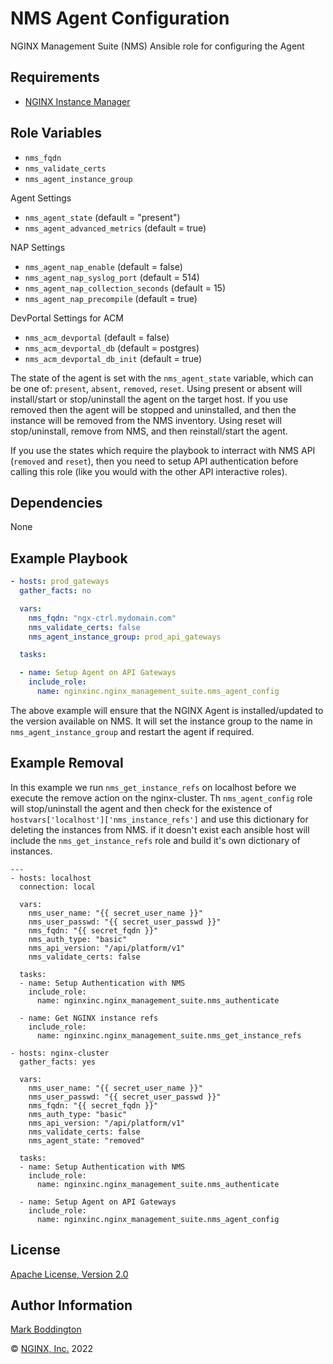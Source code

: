 NMS Agent Configuration
=============

NGINX Management Suite (NMS) Ansible role for configuring the Agent 

Requirements
------------

* [NGINX Instance Manager](https://www.nginx.com/products/nginx-instance-manager/)

Role Variables
--------------

* `nms_fqdn`
* `nms_validate_certs`
* `nms_agent_instance_group`

Agent Settings
* `nms_agent_state` (default = "present")
* `nms_agent_advanced_metrics` (default =  true)

NAP Settings
* `nms_agent_nap_enable` (default = false)
* `nms_agent_nap_syslog_port` (default = 514)
* `nms_agent_nap_collection_seconds` (default = 15)
* `nms_agent_nap_precompile` (default = true)

DevPortal Settings for ACM
* `nms_acm_devportal` (default = false)
* `nms_acm_devportal_db` (default = postgres)
* `nms_acm_devportal_db_init` (default = true)

The state of the agent is set with the `nms_agent_state` variable, which can be one of: `present`, `absent`, `removed`, `reset`.
Using present or absent will install/start or stop/uninstall the agent on the target host. If you use removed then the agent will
be stopped and uninstalled, and then the instance will be removed from the NMS inventory. Using reset will stop/uninstall,
remove from NMS, and then reinstall/start the agent.

If you use the states which require the playbook to interract with NMS API (`removed` and `reset`), then you need to setup API
authentication before calling this role (like you would with the other API interactive roles).

Dependencies
------------

None

Example Playbook
----------------

```yaml
- hosts: prod_gateways
  gather_facts: no

  vars:
    nms_fqdn: "ngx-ctrl.mydomain.com"
    nms_validate_certs: false
    nms_agent_instance_group: prod_api_gateways

  tasks:

  - name: Setup Agent on API Gateways
    include_role:
      name: nginxinc.nginx_management_suite.nms_agent_config

```

The above example will ensure that the NGINX Agent is installed/updated to the version available on NMS.
It will set the instance group to the name in `nms_agent_instance_group` and restart the agent if required.

Example Removal
----------------

In this example we run `nms_get_instance_refs` on localhost before we execute the remove action on the nginx-cluster.
Th `nms_agent_config` role will stop/uninstall the agent and then check for the existence of `hostvars['localhost']['nms_instance_refs']`
and use this dictionary for deleting the instances from NMS. if it doesn't exist each ansible host will include the
`nms_get_instance_refs` role and build it's own dictionary of instances.

```
---
- hosts: localhost
  connection: local

  vars:
    nms_user_name: "{{ secret_user_name }}"
    nms_user_passwd: "{{ secret_user_passwd }}"
    nms_fqdn: "{{ secret_fqdn }}"
    nms_auth_type: "basic"
    nms_api_version: "/api/platform/v1"
    nms_validate_certs: false

  tasks:
  - name: Setup Authentication with NMS
    include_role:
      name: nginxinc.nginx_management_suite.nms_authenticate

  - name: Get NGINX instance refs
    include_role:
      name: nginxinc.nginx_management_suite.nms_get_instance_refs

- hosts: nginx-cluster
  gather_facts: yes

  vars:
    nms_user_name: "{{ secret_user_name }}"
    nms_user_passwd: "{{ secret_user_passwd }}"
    nms_fqdn: "{{ secret_fqdn }}"
    nms_auth_type: "basic"
    nms_api_version: "/api/platform/v1"
    nms_validate_certs: false
    nms_agent_state: "removed"

  tasks:
  - name: Setup Authentication with NMS
    include_role:
      name: nginxinc.nginx_management_suite.nms_authenticate

  - name: Setup Agent on API Gateways
    include_role:
      name: nginxinc.nginx_management_suite.nms_agent_config
```


License
-------

[Apache License, Version 2.0](./LICENSE)

Author Information
------------------

[Mark Boddington](https://github.com/TuxInvader)

&copy; [NGINX, Inc.](https://www.nginx.com/) 2022

